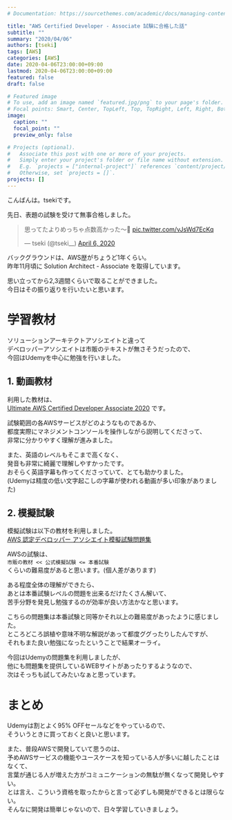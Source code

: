 ```yaml
---
# Documentation: https://sourcethemes.com/academic/docs/managing-content/

title: "AWS Certified Developer - Associate 試験に合格した話"
subtitle: ""
summary: "2020/04/06"
authors: [tseki]
tags: [AWS]
categories: [AWS]
date: 2020-04-06T23:00:00+09:00
lastmod: 2020-04-06T23:00:00+09:00
featured: false
draft: false

# Featured image
# To use, add an image named `featured.jpg/png` to your page's folder.
# Focal points: Smart, Center, TopLeft, Top, TopRight, Left, Right, BottomLeft, Bottom, BottomRight.
image:
  caption: ""
  focal_point: ""
  preview_only: false

# Projects (optional).
#   Associate this post with one or more of your projects.
#   Simply enter your project's folder or file name without extension.
#   E.g. `projects = ["internal-project"]` references `content/project/deep-learning/index.md`.
#   Otherwise, set `projects = []`.
projects: []
---
```

こんばんは。tsekiです。  


先日、表題の試験を受けて無事合格しました。

<blockquote class="twitter-tweet"><p lang="ja" dir="ltr">思ってたよりめっちゃ点数高かった〜🥳 <a href="https://t.co/vJsWd7EcKq">pic.twitter.com/vJsWd7EcKq</a></p>&mdash; tseki (@tseki__) <a href="https://twitter.com/tseki__/status/1247186532420554752?ref_src=twsrc%5Etfw">April 6, 2020</a></blockquote> <script async src="https://platform.twitter.com/widgets.js" charset="utf-8"></script>

バックグラウンドは、AWS歴がちょうど1年くらい。  
昨年11月頃に Solution Architect - Associate を取得しています。
 
思い立ってから2,3週間くらいで取ることができました。  
今日はその振り返りを行いたいと思います。

# 学習教材

ソリューションアーキテクトアソシエイトと違って  
デベロッパーアソシエイトは市販のテキストが無さそうだったので、  
今回はUdemyを中心に勉強を行いました。

## 1. 動画教材

利用した教材は、  
[Ultimate AWS Certified Developer Associate 2020](https://www.udemy.com/share/101WgCBUYccV1VRX4=/) です。

試験範囲の各AWSサービスがどのようなものであるか、  
都度実際にマネジメントコンソールを操作しながら説明してくださって、  
非常に分かりやすく理解が進みました。

また、英語のレベルもそこまで高くなく、  
発音も非常に綺麗で理解しやすかったです。  
おそらく英語字幕も作ってくださっていて、とても助かりました。  
(Udemyは精度の低い文字起こしの字幕が使われる動画が多い印象がありました)

## 2. 模擬試験

模擬試験は以下の教材を利用しました。  
[AWS 認定デベロッパー アソシエイト模擬試験問題集](https://www.udemy.com/share/102bK8BUYccV1VRX4=/)

AWSの試験は、   
`市販の教材 << 公式模擬試験 <= 本番試験`  
くらいの難易度があると思います。(個人差があります)

ある程度全体の理解ができたら、  
あとは本番試験レベルの問題を出来るだけたくさん解いて、  
苦手分野を発見し勉強するのが効率が良い方法かなと思います。

こちらの問題集は本番試験と同等かそれ以上の難易度があったように感じました。  
ところどころ誤植や意味不明な解説があって都度ググったりしたんですが、  
それもまた良い勉強になったということで結果オーライ。

今回はUdemyの問題集を利用しましたが、  
他にも問題集を提供しているWEBサイトがあったりするようなので、  
次はそっちも試してみたいなぁと思っています。

# まとめ

Udemyは割とよく95% OFFセールなどをやっているので、  
そういうときに買っておくと良いと思います。

また、普段AWSで開発していて思うのは、  
予めAWSサービスの機能やユースケースを知っている人が多いに越したことはなくて、  
言葉が通じる人が増えた方がコミュニケーションの無駄が無くなって開発しやすい。  
とは言え、こういう資格を取ったからと言って必ずしも開発ができるとは限らない。  
そんなに開発は簡単じゃないので、日々学習していきましょう。